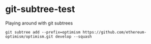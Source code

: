 # git-subtree-test

Playing around with git subtrees

`git subtree add --prefix=optimism https://github.com/ethereum-optimism/optimism.git develop --squash`
